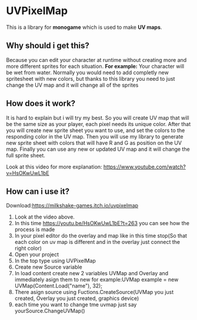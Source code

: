 # UVPixelMap
This is a library for **monogame** which is used to make **UV maps**.

## Why should i get this?
Because you can edit your character at runtime without creating more and more different sprites for each situation.
**For example:** Your character will be wet from water. Normally you would need to add completly new spritesheet with new colors, but thanks to this library you need to just change the UV map and it will change all of the sprites

## How does it work?
It is hard to explain but i will try my best.
So you will create UV map that will be the same size as your player, each pixel needs its unique color.
After that you will create new sprite sheet you want to use, and set the colors to the responding color in the UV map.
Then you will use my library to generate new sprite sheet with colors that will have R and G as position on the UV map.
Finally you can use any new or updated UV map and it will change the full sprite sheet.

Look at this video for more explanation: https://www.youtube.com/watch?v=HsOKwUwL1bE
## How can i use it?
Download:https://milkshake-games.itch.io/uvpixelmap
1. Look at the video above.
2. In this time https://youtu.be/HsOKwUwL1bE?t=263 you can see how the process is made
3. In your pixel editor do the overlay and map like in this time stop(So that each color on uv map is different and in the overlay just connect the right color)
4. Open your project
5. In the top type using UVPixelMap
6. Create new Source variable
7. In load content create new 2 variables UVMap and Overlay and immediately asign them to new for example:UVMap example = new UVMap(Content.Load<Texture2D>("name"), 32);
8. There asign source using Fuctions.CreateSource(UVMap you just created, Overlay you just created, graphics device)
9. each time you want to change tme uvmap just say yourSource.ChangeUVMap()


